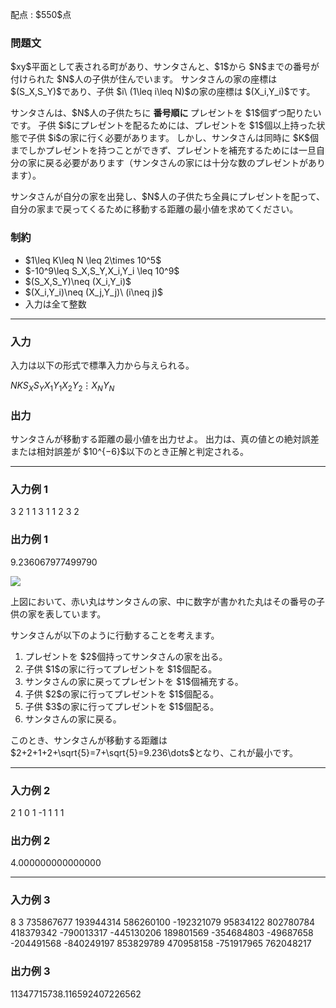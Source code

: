 
<div>

<span>

<span>

<p>
配点 : $550$点
</p>

<div>

<section>

### **問題文**

<p>
$xy$平面として表される町があり、サンタさんと、$1$から $N$までの番号が付けられた $N$人の子供が住んでいます。
サンタさんの家の座標は $(S_X,S_Y)$であり、子供 $i\ (1\leq i\leq N)$の家の座標は $(X_i,Y_i)$です。
</p>

<p>
サンタさんは、$N$人の子供たちに
<strong>
番号順に
</strong>
プレゼントを $1$個ずつ配りたいです。
子供 $i$にプレゼントを配るためには、プレゼントを $1$個以上持った状態で子供 $i$の家に行く必要があります。
しかし、サンタさんは同時に $K$個までしかプレゼントを持つことができず、プレゼントを補充するためには一旦自分の家に戻る必要があります（サンタさんの家には十分な数のプレゼントがあります）。
</p>

<p>
サンタさんが自分の家を出発し、$N$人の子供たち全員にプレゼントを配って、自分の家まで戻ってくるために移動する距離の最小値を求めてください。
</p>

</section>

</div>

<div>

<section>

### **制約**

<ul>

<li>
$1\leq K\leq N \leq 2\times 10^5$
</li>

<li>
$-10^9\leq S_X,S_Y,X_i,Y_i \leq 10^9$
</li>

<li>
$(S_X,S_Y)\neq (X_i,Y_i)$
</li>

<li>
$(X_i,Y_i)\neq (X_j,Y_j)\ (i\neq j)$
</li>

<li>
入力は全て整数
</li>

</ul>

</section>

</div>

---

<div>

<div>

<section>

### **入力**

<p>
入力は以下の形式で標準入力から与えられる。
</p>

<div>

$N$$K$$S_X$$S_Y$$X_1$$Y_1$$X_2$$Y_2$$\vdots$$X_N$$Y_N$
</div>

</section>

</div>

<div>

<section>

### **出力**

<p>
サンタさんが移動する距離の最小値を出力せよ。
出力は、真の値との絶対誤差または相対誤差が $10^{−6}$以下のとき正解と判定される。
</p>

</section>

</div>

</div>

---

<div>

<section>

### **入力例 1**

<div>

3 2
1 1
3 1
1 2
3 2

</div>

</section>

</div>

<div>

<section>

### **出力例 1**

<div>

9.236067977499790

</div>

<p>

<img src="https://img.atcoder.jp/abc334/3c258c2a4866ff2c01dbcdbdfebb4111.png">

</img>

</p>

<p>
上図において、赤い丸はサンタさんの家、中に数字が書かれた丸はその番号の子供の家を表しています。
</p>

<p>
サンタさんが以下のように行動することを考えます。
</p>

<ol>

<li>
プレゼントを $2$個持ってサンタさんの家を出る。
</li>

<li>
子供 $1$の家に行ってプレゼントを $1$個配る。
</li>

<li>
サンタさんの家に戻ってプレゼントを $1$個補充する。
</li>

<li>
子供 $2$の家に行ってプレゼントを $1$個配る。
</li>

<li>
子供 $3$の家に行ってプレゼントを $1$個配る。
</li>

<li>
サンタさんの家に戻る。
</li>

</ol>

<p>
このとき、サンタさんが移動する距離は $2+2+1+2+\sqrt{5}=7+\sqrt{5}=9.236\dots$となり、これが最小です。
</p>

</section>

</div>

---

<div>

<section>

### **入力例 2**

<div>

2 1
0 1
-1 1
1 1

</div>

</section>

</div>

<div>

<section>

### **出力例 2**

<div>

4.000000000000000

</div>

</section>

</div>

---

<div>

<section>

### **入力例 3**

<div>

8 3
735867677 193944314
586260100 -192321079
95834122 802780784
418379342 -790013317
-445130206 189801569
-354684803 -49687658
-204491568 -840249197
853829789 470958158
-751917965 762048217

</div>

</section>

</div>

<div>

<section>

### **出力例 3**

<div>

11347715738.116592407226562

</div>

</section>

</div>

</span>

</span>

</div>
